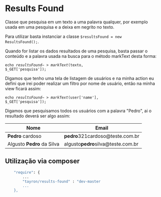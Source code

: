 # Results Found
Classe que pesquisa em um texto a uma palavra qualquer, por exemplo usada em uma pesquisa e a deixa em negrito no texto.

Para utilizar basta instanciar a classe <code>$resultsFound = new ResultsFound();</code>.

Quando for listar os dados resultados de uma pesquisa, basta passar o conteúdo e a palavra usada na busca para o método markText desta forma:

<code>echo $resultsFound->markText($texto, $_GET['pesquisa']);</code>

Digamos que tenho uma tela de listagem de usuários e na minha action eu defini que irei poder realizar um filtro por nome de usuário, então na minha view ficará assim:

<code>echo $resultsFound->markText($user['name'], $_GET['pesquisa']);</code>

Digamos que pesquisamos todos os usuários com a palavra "Pedro", ai o resultado deverá ser algo assim:

<table>
<thead>
<tr>
<th>Nome</th>
<th>Email</th>
</tr>
</thead>
<tbody>
<tr>
  <td><strong>Pedro</strong> cardoso</td>
  <td><strong>pedro</strong>321cardoso@teste.com.br</td>
</tr>
<tr>
  <td>Algusto <strong>Pedro</strong> da Silva</td>
  <td>algusto<strong>pedro</strong>silva@teste.com.br</td>
</tr>
</tbody>
</table>


## Utilização via composer

```sh
    "require": {
        ...
        "tayron/results-found" : "dev-master
        ... 
    },    
```
